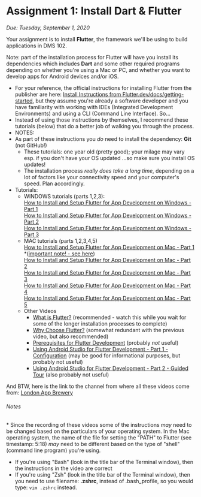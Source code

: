 # Assignment 1: Install Dart & Flutter
*Due: Tuesday, September 1, 2020* 

Your assignment is to install **Flutter**, the framework we'll be using to build applications in DMS 102.  

Note: part of the installation process for Flutter will have you install its dependencies which includes **Dart** and some other required programs depending on whether you're using a Mac or PC, and whether you want to develop apps for Android devices and/or iOS.

- For your reference, the official instructions for installing Flutter from the publisher are here: [Install Instructions from Flutter.dev/docs/getting-started](https://flutter.dev/docs/get-started/install), but they assume you're already a software developer and you have familiarity with working with IDEs (Integrated Development Environments) and using a CLI (Command Line Interface). So...
- Instead of using those instructions by themselves, I recommend these tutorials (below) that do a better job of walking you through the process.
- NOTES:
- As part of these instructions you *do* need to install the dependency: **Git** (not GitHub!)
  - These tutorials: one year old (pretty good); your milage may vary esp. if you don't have your OS updated ...so make sure you install OS updates!
  - The installation process *really does take a long time*, depending on a lot of factors like your connectivity speed and your computer's speed.  Plan accordingly.
- Tutorials:
    - WINDOWS tutorials (parts 1,2,3):<br>
        [How to Install and Setup Flutter for App Development on Windows - Part 1](https://youtu.be/Z2ugnpCQuyw)<br>
        [How to Install and Setup Flutter for App Development on Windows - Part 2](https://youtu.be/8YlJ9RjdpkA)<br>
        [How to Install and Setup Flutter for App Development on Windows - Part 3](https://youtu.be/n9qDNVoe5V8)
    - MAC tutorials (parts 1,2,3,4,5)<br>
      [How to Install and Setup Flutter for App Development on Mac - Part 1](https://youtu.be/hL7pkX1Pfko) *([important note! - see here](#notes))<br>
      [How to Install and Setup Flutter for App Development on Mac - Part 2](https://youtu.be/gv1LScpG0jM)<br>
      [How to Install and Setup Flutter for App Development on Mac - Part 3](https://youtu.be/_p3VbxiVuRU)<br>
      [How to Install and Setup Flutter for App Development on Mac - Part 4](https://youtu.be/3oIFshgMgLA)<br>
      [How to Install and Setup Flutter for App Development on Mac - Part 5](https://youtu.be/H_xusHxICbk)
    - Other Videos
      - [What is Flutter?](https://youtu.be/I9ceqw5Ny-4) (recommended - watch this while you wait for some of the longer installation processes to complete)
      - [Why Choose Flutter?](https://youtu.be/L2OsgmirBwo) (somewhat redundant with the previous video, but also recommended)
      - [Prerequisites for Flutter Development](https://youtu.be/7gegvWBMOTg) (probably *not* useful)
      - [Using Android Studio for Flutter Development - Part 1 - Configuration](https://youtu.be/47keBFllFvQ) (may be good for informational purposes, but probably not useful)
      - [Using Android Studio for Flutter Development - Part 2 - Guided Tour](https://youtu.be/enUdOLgl4Jk) (also probably not useful)

And BTW, here is the link to the channel from where all these videos come from: [London App Brewery](https://www.youtube.com/playlist?list=PLSzsOkUDsvdtl3Pw48-R8lcK2oYkk40cm)



###### Notes

\* Since the recording of these videos some of the instructions *may* need to be changed based on the particulars of your operating system.  In the Mac operating system, the name of the file for setting the "PATH" to Flutter (see timestamp: 5:18) *may* need to be different based on the type of "shell" (command line program) you're using.  

- If you're using "Bash" (look in the title bar of the Terminal window), then the instructions in the video are correct
- If you're using "Zsh" (look in the title bar of the Terminal window), then you need to use filename: **.zshrc**, instead of .bash_profile, so you would type: `vim .zshrc` instead.